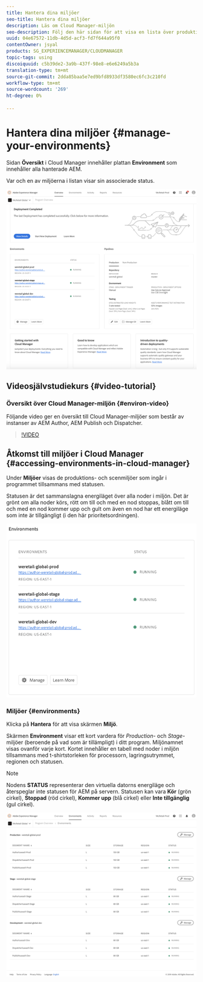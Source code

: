 ```yaml
---
title: Hantera dina miljöer
seo-title: Hantera dina miljöer
description: Läs om Cloud Manager-miljön
seo-description: Följ den här sidan för att visa en lista över produktions- och icke-produktionsmiljöer som används för att konfigurera och köra CI/CD-pipeline i Cloud Manager.
uuid: 04e67572-11db-4d5d-acf3-fd7f644a95f0
contentOwner: jsyal
products: SG_EXPERIENCEMANAGER/CLOUDMANAGER
topic-tags: using
discoiquuid: c5b39de2-3a9b-437f-98e8-e6e6249a5b3a
translation-type: tm+mt
source-git-commit: 2dda85baa5e7ed9bfd8933df3580ec6fc3c210fd
workflow-type: tm+mt
source-wordcount: '269'
ht-degree: 0%

---
```



# Hantera dina miljöer {#manage-your-environments}

Sidan **Översikt** i Cloud Manager innehåller plattan **Environment** som innehåller alla hanterade AEM.

Var och en av miljöerna i listan visar sin associerade status.

![](assets/Manage-Environ-Overview.png)

## Videosjälvstudiekurs {#video-tutorial}

### Översikt över Cloud Manager-miljön {#environ-video}

Följande video ger en översikt till Cloud Manager-miljöer som består av instanser av AEM Author, AEM Publish och Dispatcher.

>[!VIDEO](https://video.tv.adobe.com/v/26318/)

## Åtkomst till miljöer i Cloud Manager {#accessing-environments-in-cloud-manager}

Under **Miljöer** visas de produktions- och scenmiljöer som ingår i programmet tillsammans med statusen.

Statusen är det sammanslagna energiläget över alla noder i miljön. Det är grönt om alla noder körs, rött om till och med en nod stoppas, blått om till och med en nod kommer upp och gult om även en nod har ett energiläge som inte är tillgängligt (i den här prioritetsordningen).

![](assets/Environments-card-new.png)

### Miljöer {#environments}

Klicka på **Hantera** för att visa skärmen **Miljö**.

Skärmen **Environment** visar ett kort vardera för *Production*- och *Stage*-miljöer (beroende på vad som är tillämpligt) i ditt program. Miljönamnet visas ovanför varje kort. Kortet innehåller en tabell med noder i miljön tillsammans med t-shirtstorleken för processorn, lagringsutrymmet, regionen och statusen.

>[!NOTE]
>
>Nodens **STATUS** representerar den virtuella datorns energiläge och återspeglar inte statusen för AEM på servern. Statusen kan vara **Kör** (grön cirkel), **Stoppad** (röd cirkel), **Kommer upp** (blå cirkel) eller **Inte tillgänglig** (gul cirkel).

![](assets/Environments-tab.png)
